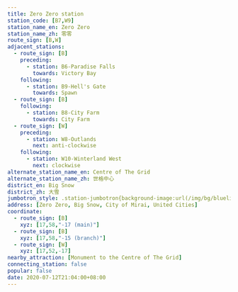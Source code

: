 ```yaml
---
title: Zero Zero station
station_code: [B7,W9]
station_name_en: Zero Zero
station_name_zh: 零零
route_sign: [B,W]
adjacent_stations:
  - route_sign: [B]
    preceding:
      - station: B6-Paradise Falls
        towards: Victory Bay
    following:
      - station: B9-Hell's Gate
        towards: Spawn
  - route_sign: [B]
    following:
      - station: B8-City Farm
        towards: City Farm
  - route_sign: [W]
    preceding:
      - station: W8-Outlands
        next: anti-clockwise
    following:
      - station: W10-Winterland West
        next: clockwise
alternate_station_name_en: Centre of The Grid
alternate_station_name_zh: 世格中心
district_en: Big Snow
district_zh: 大雪
jumbotron_style: .station-jumbotron{background-image:url(/img/bg/blueline.png),url(/img/bg/blueline.png),url(/img/bg/waterfallline.png);background-repeat:no-repeat;background-size:100% 10px,50% 10px,100% 10px;background-position:0 100px,right 130px,0 160px}
address: [Zero Zero, Big Snow, City of Mirai, United Cities]
coordinate:
  - route_sign: [B]
    xyz: [17,58,"-17 (main)"]
  - route_sign: [B]
    xyz: [17,58,"-15 (branch)"]
  - route_sign: [W]
    xyz: [17,52,-17]
nearby_attraction: [Monument to the Centre of The Grid]
connecting_station: false
popular: false
date: 2020-07-12T21:04:00+08:00
---
```


